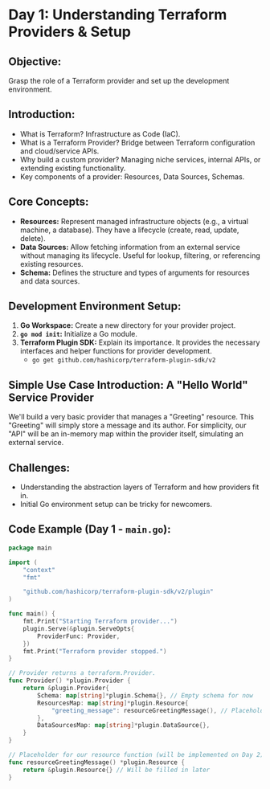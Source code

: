 # **Day 1: Understanding Terraform Providers & Setup**

## **Objective:** 
Grasp the role of a Terraform provider and set up the development environment.

## **Introduction:**
* What is Terraform? Infrastructure as Code (IaC).
* What is a Terraform Provider? Bridge between Terraform configuration and cloud/service APIs.
* Why build a custom provider? Managing niche services, internal APIs, or extending existing functionality.
* Key components of a provider: Resources, Data Sources, Schemas.

## **Core Concepts:**
* **Resources:** Represent managed infrastructure objects (e.g., a virtual machine, a database). They have a lifecycle (create, read, update, delete).
* **Data Sources:** Allow fetching information from an external service without managing its lifecycle. Useful for lookup, filtering, or referencing existing resources.
* **Schema:** Defines the structure and types of arguments for resources and data sources.

## **Development Environment Setup:**
1.  **Go Workspace:** Create a new directory for your provider project.
2.  **`go mod init`:** Initialize a Go module.
3.  **Terraform Plugin SDK:** Explain its importance. It provides the necessary interfaces and helper functions for provider development.
      * `go get github.com/hashicorp/terraform-plugin-sdk/v2`

## **Simple Use Case Introduction: A "Hello World" Service Provider**

We'll build a very basic provider that manages a "Greeting" resource. This "Greeting" will simply store a message and its author. For simplicity, our "API" will be an in-memory map within the provider itself, simulating an external service.
## **Challenges:**

  * Understanding the abstraction layers of Terraform and how providers fit in.
  * Initial Go environment setup can be tricky for newcomers.

## **Code Example (Day 1 - `main.go`):**

```go
package main

import (
	"context"
	"fmt"

	"github.com/hashicorp/terraform-plugin-sdk/v2/plugin"
)

func main() {
	fmt.Print("Starting Terraform provider...")
	plugin.Serve(&plugin.ServeOpts{
		ProviderFunc: Provider,
	})
	fmt.Print("Terraform provider stopped.")
}

// Provider returns a terraform.Provider.
func Provider() *plugin.Provider {
	return &plugin.Provider{
		Schema: map[string]*plugin.Schema{}, // Empty schema for now
		ResourcesMap: map[string]*plugin.Resource{
			"greeting_message": resourceGreetingMessage(), // Placeholder for our resource
		},
		DataSourcesMap: map[string]*plugin.DataSource{},
	}
}

// Placeholder for our resource function (will be implemented on Day 2)
func resourceGreetingMessage() *plugin.Resource {
	return &plugin.Resource{} // Will be filled in later
}
```
